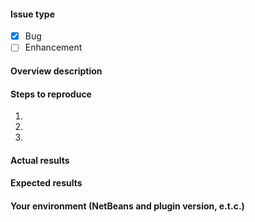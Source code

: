 #### Issue type

- [x] Bug
- [ ] Enhancement

#### Overview description

#### Steps to reproduce

1. 
2. 
3. 

#### Actual results

#### Expected results

#### Your environment (NetBeans and plugin version, e.t.c.)
